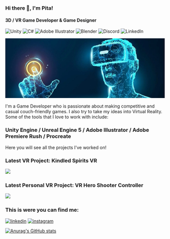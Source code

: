 ### Hi there 👋, I'm Pita!
#### 3D / VR Game Developer & Game Designer
![Unity](https://img.shields.io/badge/unity-%23000000.svg?style=for-the-badge&logo=unity&logoColor=white)
![C#](https://img.shields.io/badge/c%23-%23239120.svg?style=for-the-badge&logo=c-sharp&logoColor=white)
![Adobe Illustrator](https://img.shields.io/badge/adobe%20illustrator-%23FF9A00.svg?style=for-the-badge&logo=adobe%20illustrator&logoColor=white)
![Blender](https://img.shields.io/badge/blender-%23F5792A.svg?style=for-the-badge&logo=blender&logoColor=white)
![Discord](https://img.shields.io/badge/%3CServer%3E-%237289DA.svg?style=for-the-badge&logo=discord&logoColor=white)
![LinkedIn](https://img.shields.io/badge/linkedin-%230077B5.svg?style=for-the-badge&logo=linkedin&logoColor=white)

![3D / VR Game Developer](https://github.com/itspitaman/itspitaman/blob/main/vr%20banner.jpg)

I'm a Game Developer who is passionate about making competitive and casual couch-friendly games. I also try to take my ideas into Virtual Reality. Some of the tools that I love to work with include:

### Unity Engine / Unreal Engine 5 / Adobe Illustrator / Adobe Premiere Rush / Procreate

Here you will see all the projects I've worked on!

### Latest VR Project: Kindled Spirits VR
<img src="https://github.com/itspitaman/itspitaman/blob/main/KindledSpirits_Gif_1.gif" width="500" />

### Latest Personal VR Project: VR Hero Shooter Controller
<img src="https://github.com/itspitaman/itspitaman/blob/main/PersonalVRProject_Gif.gif" width="500" />

### This is were you can find me:

[<img src='https://cdn.jsdelivr.net/npm/simple-icons@3.0.1/icons/linkedin.svg' alt='linkedin' height='40'>](https://www.linkedin.com/in/petter-vazquez-b000321a0/)
[<img src='https://cdn.jsdelivr.net/npm/simple-icons@3.0.1/icons/instagram.svg' alt='instagram' height='40'>](https://www.instagram.com/itsmepitaman/)

[![Anurag's GitHub stats](https://github-readme-stats.vercel.app/api?username=itspitaman)](https://github.com/anuraghazra/github-readme-stats)
